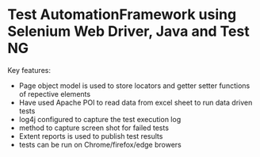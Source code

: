 # Test AutomationFramework using Selenium Web Driver, Java and Test NG
Key features:
- Page object model is used to store locators and getter setter functions of repective elements
- Have used Apache POI to read data from excel sheet to run data driven tests
- log4j configured to capture the test execution log
- method to capture screen shot for failed tests
- Extent reports  is used to publish test results
- tests can be run on Chrome/firefox/edge browers
